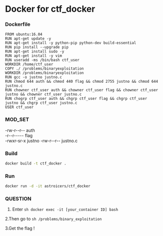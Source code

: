 Docker for ctf_docker
==================== 

### Dockerfile
```
FROM ubuntu:16.04
RUN apt-get update -y
RUN apt-get install -y python-pip python-dev build-essential
RUN pip install --upgrade pip
RUN apt-get install sudo -y
RUN apt-get install -y vim
RUN useradd -ms /bin/bash ctf_user
WORKDIR /home/ctf_user
COPY ./ /problems/binaryexploitation
WORKDIR /problems/binaryexploitation
RUN gcc -o justno justno.c
RUN chmod 644 auth && chmod 440 flag && chmod 2755 justno && chmod 644 justno.c
RUN chowner ctf_user auth && chowner ctf_user flag && chowner ctf_user justno && chowner ctf_user justno.c
RUN chogrp ctf_user auth && chgrp ctf_user flag && chgrp ctf_user justno && chgrp ctf_user justno.c
USER ctf_user
```

### MOD_SET

-rw-r--r--    auth        
-r--r-----     flag        
-rwxr-sr-x   justno
-rw-r--r--    justno.c    


### Build 
```sh
docker build -t ctf_docker .
```

### Run
```sh
docker run -d -it astroicers/ctf_docker
```

### QUESTION

1. Enter ```sh docker exec -it [your_container ID] bash```

2.Then go to ```sh /problems/binary_exploitation```

3.Get the flag !
